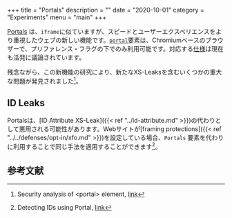 +++
title = "Portals"
description = ""
date = "2020-10-01"
category = "Experiments"
menu = "main"
+++

[Portals](https://web.dev/hands-on-portals/) は、`iframe`に似ていますが、スピードとユーザーエクスペリエンスをより重視したウェブの新しい機能です。[`portal`](https://web.dev/hands-on-portals/)要素は、Chromiumベースのブラウザーで、プリファレンス・フラグの下でのみ利用可能です。対応する[仕様](https://wicg.github.io/portals/)は現在も活発に議論されています。 

残念ながら、この新機能の研究により、新たなXS-Leaksを含むいくつかの重大な問題が発見されました[^2]。

## ID Leaks

Portalsは、[ID Attribute XS-Leak]({{< ref "../id-attribute.md" >}})の代わりとして悪用される可能性があります。Webサイトが[framing protections]({{< ref "../../defenses/opt-in/xfo.md" >}})を設定している場合、`Portals` 要素を代わりに利用することで同じ手法を適用することができます[^1]。

## 参考文献

[^1]: Detecting IDs using Portal, [link](https://portswigger.net/research/xs-leak-detecting-ids-using-portal)
[^2]: Security analysis of \<portal\> element, [link](https://research.securitum.com/security-analysis-of-portal-element/)
